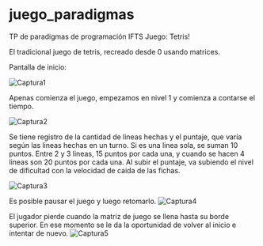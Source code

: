 # juego_paradigmas
TP de paradigmas de programación IFTS
Juego: Tetris!

El tradicional juego de tetris, recreado desde 0 usando matrices.

Pantalla de inicio: 

![Captura1](https://user-images.githubusercontent.com/82178152/145593616-5157739f-b7ec-44b5-a921-dd718322cdf6.JPG)

Apenas comienza el juego, empezamos en nivel 1 y comienza a contarse el tiempo.

![Captura2](https://user-images.githubusercontent.com/82178152/145593697-9e0cddc5-92df-4cc3-8bc0-923ecf9ec11d.JPG)

Se tiene registro de la cantidad de lineas hechas y el puntaje, que varía según las lineas hechas en un turno. Si es una linea sola, se suman 10 puntos. Entre 2 y 3 lineas, 15 puntos por cada una, y cuando se hacen 4 lineas son 20 puntos por cada una. Al subir el puntaje, va subiendo el nivel de dificultad con la velocidad de caida de las fichas.

![Captura3](https://user-images.githubusercontent.com/82178152/145593899-a7aae0eb-6fd1-4b37-bdef-94ecf7fc5277.JPG)

Es posible pausar el juego y luego retomarlo.
![Captura4](https://user-images.githubusercontent.com/82178152/145594042-0e42d53a-cea9-4361-ae34-9a02c1f3daef.JPG)

El jugador pierde cuando la matriz de juego se llena hasta su borde superior. En ese momento se le da la oportunidad de volver al inicio e intentar de nuevo.
![Captura5](https://user-images.githubusercontent.com/82178152/145594100-00683356-c45b-419a-a817-e2aeb4b1f6bb.JPG)


